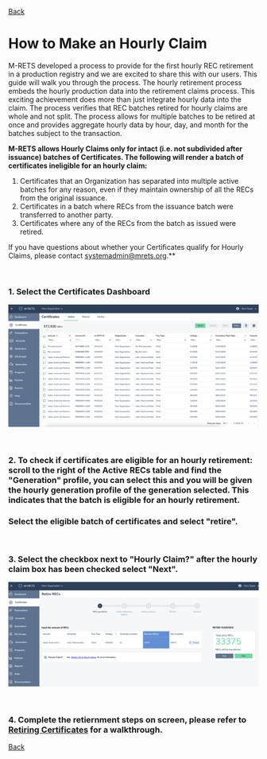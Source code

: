 [Back](https://mrets.github.io/Help/index)

How to Make an Hourly Claim
===========================

M-RETS developed a process to provide for the first hourly REC retirement in a production registry and we are excited to share this with our users. This guide will walk you through the process. The hourly retirement process embeds the hourly production data into the retirement claims process. This exciting achievement does more than just integrate hourly data into the claim. The process verifies that REC batches retired for hourly claims are whole and not split. The process allows for multiple batches to be retired at once and provides aggregate hourly data by hour, day, and month for the batches subject to the transaction.

**M-RETS allows Hourly Claims only for intact (i.e. not subdivided after issuance) batches of Certificates. The following will render a batch of certificates ineligible for an hourly claim:**

1. Certificates that an Organization has separated into multiple active batches for any reason, even if they maintain ownership of all the RECs from the original issuance.
2. Certificates in a batch where RECs from the issuance batch were transferred to another party.
3. Certificates where any of the RECs from the batch as issued were retired.

If you have questions about whether your Certificates qualify for Hourly Claims, please contact <systemadmin@mrets.org>.**

<br>
  
### 1. Select the Certificates Dashboard

![](https://github.com/mrets/photos/blob/master/hourly_retire1.png?raw=true)

<br>
  
### 2. To check if certificates are eligible for an hourly retirement: scroll to the right of the Active RECs table and find the "Generation" profile, you can select this and you will be given the hourly generation profile of the generation selected. This indicates that the batch is eligible for an hourly retirement.

### Select the eligible batch of certificates and select "retire". 

<br>
  
### 3. Select the checkbox next to "Hourly Claim?" after the hourly claim box has been checked select "Next".

![](https://github.com/mrets/photos/blob/master/hourly_retire2.png?raw=true)

<br>
  
### 4. Complete the retiernment steps on screen, please refer to [Retiring Certificates](https://github.com/mrets/Help/blob/master/certificates_retiring_certificates.md) for a walkthrough.

<be>

[Back](https://mrets.github.io/Help/index)
